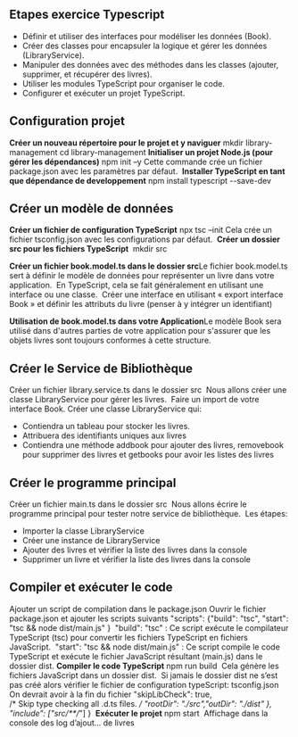 ## Etapes exercice Typescript

- Définir et utiliser des interfaces pour modéliser les données (Book).​
- Créer des classes pour encapsuler la logique et gérer les données (LibraryService).​
- Manipuler des données avec des méthodes dans les classes (ajouter, supprimer, et récupérer des livres).​
- Utiliser les modules TypeScript pour organiser le code.​
- Configurer et exécuter un projet TypeScript.

## Configuration projet 

**Créer un nouveau répertoire pour le projet et y naviguer​**
mkdir library-management​
cd library-management​
​
**Initialiser un projet Node.js (pour gérer les dépendances)​**
npm init –y​
Cette commande crée un fichier package.json avec les paramètres par défaut.​
​
**Installer TypeScript en tant que dépendance de developpement​**
npm install typescript --save-dev

## Créer un modèle de données

**Créer un fichier de configuration TypeScript**​
npx tsc –init​
Cela crée un fichier tsconfig.json avec les configurations par défaut.​
​
**Créer un dossier src pour les fichiers TypeScript** ​
mkdir src

**Créer un fichier book.model.ts dans le dossier src​**
Le fichier book.model.ts sert à définir le modèle de données pour représenter un livre dans votre application. ​
En TypeScript, cela se fait généralement en utilisant une interface ou une classe.​
​
Créer une interface en utilisant « export interface Book » et définir les attributs du livre (penser à y intégrer un identifiant)​

**Utilisation de book.model.ts dans votre Application​**
Le modèle Book sera utilisé dans d'autres parties de votre application pour s'assurer que les objets livres sont toujours conformes à cette structure. ​

## Créer le Service de Bibliothèque

Créer un fichier library.service.ts dans le dossier src​
​
Nous allons créer une classe LibraryService pour gérer les livres.​
​
Faire un import de votre interface Book.​
Créer une classe LibraryService qui:​
- Contiendra un tableau pour stocker les livres.​
- Attribuera des identifiants uniques aux livres​
- Contiendra une méthode addbook pour ajouter des livres, removebook pour supprimer des livres et getbooks pour avoir les listes des livres

## Créer le programme principal

Créer un fichier main.ts dans le dossier src​
​
Nous allons écrire le programme principal pour tester notre service de bibliothèque.​
​
Les étapes:​
- Importer la classe LibraryService​
- Créer une instance de LibraryService​
- Ajouter des livres et  vérifier la liste des livres dans la console​
- Supprimer un livre et vérifier la liste des livres dans la console​


## Compiler et exécuter le code

Ajouter un script de compilation dans le package.json​
Ouvrir le fichier package.json et ajouter les scripts suivants​
"scripts": {​
  "build": "tsc",​
  "start": "tsc && node dist/main.js"​
}​
​
"build": "tsc" : Ce script exécute le compilateur TypeScript (tsc) pour convertir les fichiers TypeScript en fichiers JavaScript.​
​
"start": "tsc && node dist/main.js" : Ce script compile le code TypeScript et exécute le fichier JavaScript résultant (main.js) dans le dossier dist.​
​
**Compiler le code TypeScript​**
npm run build​
​
Cela génère les fichiers JavaScript dans un dossier dist.​
​
Si jamais le dossier dist ne s’est pas créé alors vérifier le fichier de configuration typeScript: tsconfig.json​
On devrait avoir à la fin du fichier​
    "skipLibCheck": true,                            
    /* Skip type checking all .d.ts files. */​
    "rootDir": "./src",​
    "outDir": "./dist"​
  },​
  "include": ["src/**/*"]​
}​
​
**​Exécuter le projet​**
npm start​
​
Affichage dans la console des log d’ajout… de livres​


 ​
​
​
​
​

